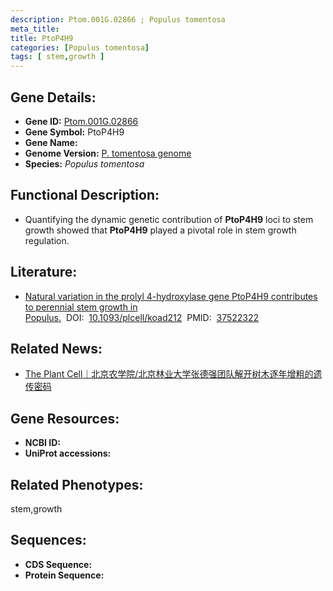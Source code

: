 ```yaml
---
description: Ptom.001G.02866 ; Populus tomentosa
meta_title:
title: PtoP4H9
categories: [Populus tomentosa]
tags: [ stem,growth ]
---
```


## Gene Details:
- **Gene ID:**	[Ptom.001G.02866]()
- **Gene Symbol:** PtoP4H9
- **Gene Name:** 
- **Genome Version:** [P. tomentosa genome]()
- **Species:** *Populus tomentosa*

## Functional Description:
   - Quantifying the dynamic genetic contribution of **PtoP4H9** loci to stem growth showed that **PtoP4H9** played a pivotal role in stem growth regulation.

## Literature:
   - [Natural variation in the prolyl 4-hydroxylase gene PtoP4H9 contributes to perennial stem growth in Populus.]( https://academic.oup.com/plcell/article/35/11/4046/7233857?login=true)&nbsp;&nbsp;DOI:&nbsp;&nbsp;[10.1093/plcell/koad212](https://academic.oup.com/plcell/article/35/11/4046/7233857?login=true)&nbsp;&nbsp;PMID:&nbsp;&nbsp;[37522322](https://pubmed.ncbi.nlm.nih.gov/37522322/)

## Related News:
   - [The Plant Cell｜北京农学院/北京林业大学张德强团队解开树木逐年增粗的遗传密码](https://mp.weixin.qq.com/s/8IMdyLGMVAajFW16ex6gaw)

## Gene Resources:
- **NCBI ID:** [](https://www.ncbi.nlm.nih.gov/gene/?term=)
- **UniProt accessions:** [](https://www.uniprot.org/uniprotkb//entry)

## Related Phenotypes:
stem,growth

## Sequences:
- **CDS Sequence:**
- **Protein Sequence:**
